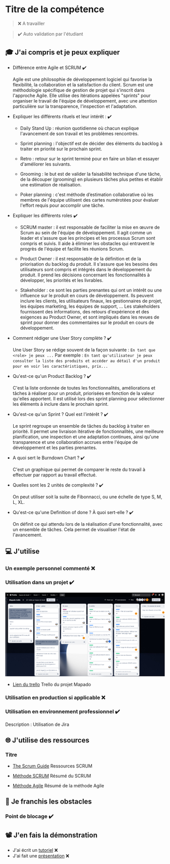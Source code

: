 # Titre de la compétence

> ❌ A travailler

> ✔️ Auto validation par l'étudiant

## 🎓 J'ai compris et je peux expliquer

- Différence entre Agile et SCRUM ✔️

  Agile est une philosophie de développement logiciel qui favorise la flexibilité, la collaboration et la satisfaction du client. 
  Scrum est une méthodologie spécifique de gestion de projet qui s'inscrit dans l'approche Agile. Elle utilise des itérations appelées "sprints" pour organiser le travail de l'équipe de développement, avec une attention particulière sur la transparence, l'inspection et l'adaptation.

- Expliquer les différents rituels et leur intérêt : ✔️

  * Daily Stand Up : réunion quotidienne où chacun explique l'avancement de son travail et les problèmes rencontrés.

  * Sprint planning : l'objectif est de décider des éléments du backlog à traiter en priorité sur le prochain sprint.

  * Retro : retour sur le sprint terminé pour en faire un bilan et essayer d'améliorer les suivants.

  * Grooming : le but est de valider la faisabilité technique d'une tâche, de la découper (grooming) en plusieurs tâches plus petites et établir une estimation de réalisation.

  * Poker planning : c'est méthode d’estimation collaborative où les membres de l'équipe utilisent des cartes numérotées pour évaluer l'effort requis pour accomplir une tâche.

- Expliquer les différents roles ✔️
  * SCRUM master : il est responsable de faciliter la mise en œuvre de Scrum au sein de l'équipe de développement. Il agit comme un leader et s'assure que les principes et les processus Scrum sont compris et suivis. Il aide à éliminer les obstacles qui entravent le progrès de l'équipe et facilite les réunions Scrum.
  
  * Product Owner : il est responsable de la définition et de la priorisation du backlog du produit. Il s'assure que les besoins des utilisateurs sont compris et intégrés dans le développement du produit. Il prend les décisions concernant les fonctionnalités à développer, les priorités et les livrables.
  
  * Stakeholder : ce sont les parties prenantes qui ont un intérêt ou une influence sur le produit en cours de développement. Ils peuvent inclure les clients, les utilisateurs finaux, les gestionnaires de projet, les équipes marketing, les équipes de support, ... Les stakeholders fournissent des informations, des retours d'expérience et des exigences au Product Owner, et sont impliqués dans les revues de sprint pour donner des commentaires sur le produit en cours de développement.

- Comment rédiger une User Story complète ? ✔️

  Une User Story se rédige souvent de la façon suivante :
  `En tant que <role> je peux ...`
  Par exemple : 
  `En tant qu'utilisateur je peux consulter la liste des produits et accéder au détail d'un produit pour en voir les caractéristiques, prix...`

- Qu'est-ce qu'un Product Backlog ? ✔️

  C'est la liste ordonnée de toutes les fonctionnalités, améliorations et tâches à réaliser pour un produit, priorisées en fonction de la valeur qu'elles apportent. Il est utilisé lors des sprint planning pour sélectionner les éléments à inclure dans le prochain sprint.

- Qu'est-ce qu'un Sprint ? Quel est l'intérêt ? ✔️

  Le sprint regroupe un ensemble de tâches du backlog à traiter en priorité. Il permet une livraison itérative de fonctionnalités, une meilleure planification, une inspection et une adaptation continues, ainsi qu'une transparence et une collaboration accrues entre l'équipe de développement et les parties prenantes.

- A quoi sert le Burndown Chart ? ✔️

  C'est un graphique qui permet de comparer le reste du travail à effectuer par rapport au travail effectué. 

- Quelles sont les 2 unités de complexité ? ✔️

  On peut utiliser soit la suite de Fibonnacci, ou une échelle de type S, M, L, XL.

- Qu'est-ce qu'une Definition of done ? À quoi sert-elle ? ✔️

  On définit ce qui attendu lors de la réalisation d'une fonctionnalité, avec un ensemble de tâches. Cela permet de visualiser l'état de l'avancement.

## 💻 J'utilise

### Un exemple personnel commenté ❌ 

### Utilisation dans un projet ✔️

![screenshot du trello](../images/trello.png)
- [Lien du trello](https://trello.com/b/NpnI4p3W/mapado-trello)
  Trello du projet Mapado

### Utilisation en production si applicable ❌ 

### Utilisation en environnement professionnel ✔️

Description : Utilisation de Jira 

## 🌐 J'utilise des ressources

### Titre

- [The Scrum Guide](https://www.scrum.org/resources/scrum-guide)
  Ressources SCRUM

- [Méthode SCRUM](https://ignition-program.com/tuto/la-methode-scrum-pour-les-nuls)
  Résumé du SCRUM

- [Méthode Agile](https://asana.com/fr/resources/agile-methodology)
  Résumé de la méthode Agile

## 🚧 Je franchis les obstacles

### Point de blocage ✔️

## 📽️ J'en fais la démonstration

- J'ai écrit un [tutoriel]() ❌ 
- J'ai fait une [présentation]() ❌ 
